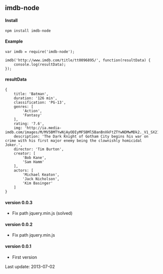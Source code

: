 ## imdb-node ##

#### Install
    npm install imdb-node

#### Example

    var imdb = require('imdb-node');

    imdb('http://www.imdb.com/title/tt0096895/', function(resultData) {
        console.log(resultData);
    });

#### resultData
    {
        title: 'Batman',
        duration: '126 min',
        classification: 'PG-13',
        genres: [
            'Action',
            'Fantasy'
        ],
        rating: '7.6',
        img: 'http://ia.media-imdb.com/images/M/MV5BMTYwNjAyODIyMF5BMl5BanBnXkFtZTYwNDMwMDk2._V1_SX214_.jpg',
        description: 'The Dark Knight of Gotham City begins his war on crime with his first major enemy being the clownishly homicidal Joker.',
        director: 'Tim Burton',
        creator: [
            'Bob Kane',
            'Sam Hamm'
        ],
        actors: [
            'Michael Keaton',
            'Jack Nicholson',
            'Kim Basinger'
        ]
    }

#### version 0.0.3
-  Fix path jquery.min.js (solved)
#### version 0.0.2
- Fix path jquery.min.js
#### version 0.0.1
- First version

Last update: 2013-07-02
